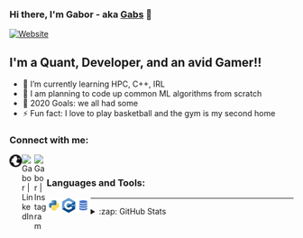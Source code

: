 ### Hi there, I'm Gabor - aka [Gabs][website] 👋

[![Website](https://img.shields.io/badge/website-Home-blue)](gaborbakos.github.io/)

## I'm a Quant, Developer, and an avid Gamer!!

- 🌱 I’m currently learning HPC, C++, IRL
- 👯 I am planning to code up common ML algorithms from scratch
- 🥅 2020 Goals: we all had some
- ⚡ Fun fact: I love to play basketball and the gym is my second home


### Connect with me:

[<img align="left" alt="gaborbakos.github.io" width="22px" src="https://raw.githubusercontent.com/iconic/open-iconic/master/svg/globe.svg" />][website]
[<img align="left" alt="Gabor | LinkedIn" width="22px" src="https://cdn.jsdelivr.net/npm/simple-icons@v3/icons/linkedin.svg" />][linkedin]
[<img align="left" alt="Gabor | Instagram" width="22px" src="https://cdn.jsdelivr.net/npm/simple-icons@v3/icons/instagram.svg" />][instagram]

<br />

### Languages and Tools:

[<img align="left" alt="Python" width="26px" src="https://raw.githubusercontent.com/github/explore/80688e429a7d4ef2fca1e82350fe8e3517d3494d/topics/python/python.png" />][repo]
[<img align="left" alt="C++" width="26px" src="https://raw.githubusercontent.com/github/explore/80688e429a7d4ef2fca1e82350fe8e3517d3494d/topics/cpp/cpp.png" />][repo]
[<img align="left" alt="SQL" width="26px" src="https://raw.githubusercontent.com/github/explore/80688e429a7d4ef2fca1e82350fe8e3517d3494d/topics/sql/sql.png" />][repo]

---


<details>
  <summary>:zap: GitHub Stats</summary>
  <img align="left" alt="GaborBakos's GitHub Stats" src="https://github-readme-stats.codestackr.vercel.app/api?username=GaborBakos&show_icons=true&hide_border=true&theme=radical" />
</details>




[website]: https://gaborbakos.github.io/
[instagram]: https://www.instagram.com/bakosgabor23/
[linkedin]: https://www.linkedin.com/in/gaborbakos23/
[repo]: https://github.com/GaborBakos/deep_learning